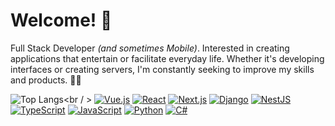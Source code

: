# Welcome! 👋

Full Stack Developer _(and sometimes Mobile)_. Interested in creating applications that entertain or facilitate everyday life. 
Whether it's developing interfaces or creating servers, I'm constantly seeking to improve my skills and products. 🧑‍💻

![Top Langs](https://github-readme-stats.vercel.app/api/top-langs/?username=lucas7maciel&hide_progress=true)<br / >
[![Vue.js](https://img.shields.io/badge/Vue.js-4FC08D?style=flat-square&logo=Vue.js&logoColor=white)](https://vuejs.org/)
[![React](https://img.shields.io/badge/React-61DAFB?style=flat-square&logo=React&logoColor=white)](https://reactjs.org/)
[![Next.js](https://img.shields.io/badge/Next.js-000000?style=flat-square&logo=Next.js&logoColor=white)](https://nextjs.org/)
[![Django](https://img.shields.io/badge/Django-092E20?style=flat-square&logo=Django&logoColor=white)](https://www.djangoproject.com/)
[![NestJS](https://img.shields.io/badge/NestJS-E0234E?style=flat-square&logo=NestJS&logoColor=white)](https://nestjs.com/)
[![TypeScript](https://img.shields.io/badge/TypeScript-3178C6?style=flat-square&logo=TypeScript&logoColor=white)](https://www.typescriptlang.org/)
[![JavaScript](https://img.shields.io/badge/JavaScript-F7DF1E?style=flat-square&logo=JavaScript&logoColor=white)](https://www.javascript.com/)
[![Python](https://img.shields.io/badge/Python-3776AB?style=flat-square&logo=Python&logoColor=white)](https://www.python.org/)
[![C#](https://img.shields.io/badge/C%23-239120?style=flat-square&logo=C%20Sharp&logoColor=white)](https://docs.microsoft.com/en-us/dotnet/csharp/)

